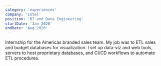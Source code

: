 ```yaml
---
category: 'experiences'
company: 'Intel'
position: 'BI and Data Engineering'
startDate: 'Jan 2020'
endDate: 'Aug 2020'
---
```


Internship for the Americas branded sales team. My job was to ETL sales and budget databases for visualization. I set up data-viz and web tools, servers to host proprietary databases, and CI/CD workflows to automate ETL procedures.
